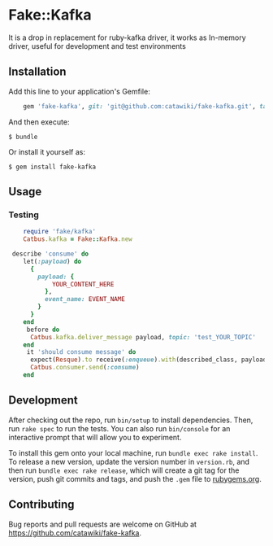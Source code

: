 # Fake::Kafka

It is a drop in replacement for ruby-kafka driver, it works as In-memory driver, useful for development and test environments

## Installation

Add this line to your application's Gemfile:

```ruby
	gem 'fake-kafka', git: 'git@github.com:catawiki/fake-kafka.git', tag: '0.0.1-beta1'
```

And then execute:

    $ bundle

Or install it yourself as:

    $ gem install fake-kafka

## Usage

### Testing

```ruby
	require 'fake/kafka'
	Catbus.kafka = Fake::Kafka.new
```

```ruby
 describe 'consume' do
    let(:payload) do
      {
        payload: {
        	YOUR_CONTENT_HERE
          },
          event_name: EVENT_NAME
        }
      }
    end
     before do
      Catbus.kafka.deliver_message payload, topic: 'test_YOUR_TOPIC'
    end
     it 'should consume message' do
      expect(Resque).to receive(:enqueue).with(described_class, payload.to_json)
      Catbus.consumer.send(:consume)
    end
```

## Development

After checking out the repo, run `bin/setup` to install dependencies. Then, run `rake spec` to run the tests. You can also run `bin/console` for an interactive prompt that will allow you to experiment.

To install this gem onto your local machine, run `bundle exec rake install`. To release a new version, update the version number in `version.rb`, and then run `bundle exec rake release`, which will create a git tag for the version, push git commits and tags, and push the `.gem` file to [rubygems.org](https://rubygems.org).

## Contributing

Bug reports and pull requests are welcome on GitHub at https://github.com/catawiki/fake-kafka.
